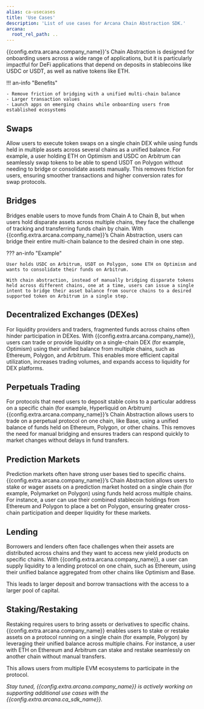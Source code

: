 ```yaml
---
alias: ca-usecases
title: 'Use Cases'
description: 'List of use cases for Arcana Chain Abstraction SDK.'
arcana:
  root_rel_path: ..
---
```


{{config.extra.arcana.company_name}}'s Chain Abstraction is designed for onboarding users across a wide range of applications, but it is particularly impactful for DeFi applications that depend on deposits in stablecoins like USDC or USDT, as well as native tokens like ETH.

!!! an-info "Benefits"

    - Remove friction of bridging with a unified multi-chain balance
    - Larger transaction values
    - Launch apps on emerging chains while onboarding users from established ecosystems

## Swaps

Allow users to execute token swaps on a single chain DEX while using funds held in multiple assets across several chains as a unified balance. For example, a user holding ETH on Optimism and USDC on Arbitrum can seamlessly swap tokens to be able to spend USDT on Polygon without needing to bridge or consolidate assets manually. This removes friction for users, ensuring smoother transactions and higher conversion rates for swap protocols.

## Bridges

Bridges enable users to move funds from Chain A to Chain B, but when users hold disparate assets across multiple chains, they face the challenge of tracking and transferring funds chain by chain. With {{config.extra.arcana.company_name}}’s Chain Abstraction, users can bridge their entire multi-chain balance to the desired chain in one step.

??? an-info "Example"

    User holds USDC on Arbitrum, USDT on Polygon, some ETH on Optimism and wants to consolidate their funds on Arbitrum. 
    
    With chain abstraction, instead of manually bridging disparate tokens held across different chains, one at a time, users can issue a single intent to bridge their asset balance from source chains to a desired supported token on Arbitrum in a single step.


## Decentralized Exchanges (DEXes)

For liquidity providers and traders, fragmented funds across chains often hinder participation in DEXes. With {{config.extra.arcana.company_name}}, users can trade or provide liquidity on a single-chain DEX (for example, Optimism) using their unified balance from multiple chains, such as Ethereum, Polygon, and Arbitrum. This enables more efficient capital utilization, increases trading volumes, and expands access to liquidity for DEX platforms.

## Perpetuals Trading

For protocols that need users to deposit stable coins to a particular address on a specific chain (for example, Hyperliquid on Arbitrum) {{config.extra.arcana.company_name}}’s Chain Abstraction allows users to trade on a perpetual protocol on one chain, like Base, using a unified balance of funds held on Ethereum, Polygon, or other chains. This removes the need for manual bridging and ensures traders can respond quickly to market changes without delays in fund transfers.

## Prediction Markets

Prediction markets often have strong user bases tied to specific chains. {{config.extra.arcana.company_name}}’s Chain Abstraction allows users to stake or wager assets on a prediction market hosted on a single chain (for example, Polymarket on Polygon) using funds held across multiple chains. For instance, a user can use their combined stablecoin holdings from Ethereum and Polygon to place a bet on Polygon, ensuring greater cross-chain participation and deeper liquidity for these markets.

## Lending

Borrowers and lenders often face challenges when their assets are distributed across chains and they want to access new yield products on specific chains. With {{config.extra.arcana.company_name}}, a user can supply liquidity to a lending protocol on one chain, such as Ethereum, using their unified balance aggregated from other chains like Optimism and Base.

This leads to larger deposit and borrow transactions with the access to a larger pool of capital.

## Staking/Restaking

Restaking requires users to bring assets or derivatives to specific chains. {{config.extra.arcana.company_name}} enables users to stake or restake assets on a protocol running on a single chain (for example, Polygon) by leveraging their unified balance across multiple chains. For instance, a user with ETH on Ethereum and Arbitrum can stake and restake seamlessly on another chain without manual transfers.

This allows users from multiple EVM ecosystems to participate in the protocol.

*Stay tuned, {{config.extra.arcana.company_name}} is actively working on supporting additional use cases with the {{config.extra.arcana.ca_sdk_name}}.*